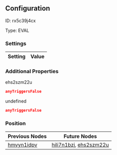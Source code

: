 # <nil>
## Configuration
ID:  rx5c39j4cx

Type: EVAL 


### Settings
| Setting | Value  |
| :------------------------ | ---------------------------------------- |
 




### Additional Properties
ehs2szm22u
 ```json 
anyTriggersFalse
```


undefined
 ```json 
anyTriggersFalse
```




### Position
| Previous Nodes | Future Nodes |
| :------------- | ------------ |
| [hmvyn1idpv](./hmvyn1idpv.md) | [hili7n1bzj](./hili7n1bzj.md), [ehs2szm22u](./ehs2szm22u.md) |